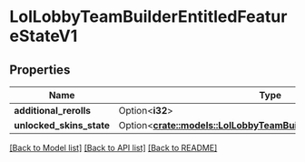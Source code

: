 # LolLobbyTeamBuilderEntitledFeatureStateV1

## Properties

Name | Type | Description | Notes
------------ | ------------- | ------------- | -------------
**additional_rerolls** | Option<**i32**> |  | [optional]
**unlocked_skins_state** | Option<[**crate::models::LolLobbyTeamBuilderUnlockedSkinsStateV1**](LolLobbyTeamBuilderUnlockedSkinsStateV1.md)> |  | [optional]

[[Back to Model list]](../README.md#documentation-for-models) [[Back to API list]](../README.md#documentation-for-api-endpoints) [[Back to README]](../README.md)


